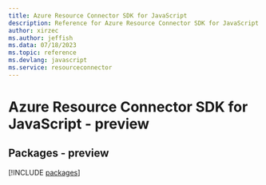 ```yaml
---
title: Azure Resource Connector SDK for JavaScript
description: Reference for Azure Resource Connector SDK for JavaScript
author: xirzec
ms.author: jeffish
ms.data: 07/18/2023
ms.topic: reference
ms.devlang: javascript
ms.service: resourceconnector
---
```

# Azure Resource Connector SDK for JavaScript - preview
## Packages - preview
[!INCLUDE [packages](resource-connector-index.md)]